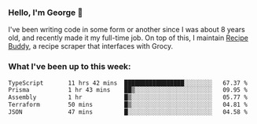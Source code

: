 ### Hello, I'm George 👋

I've been writing code in some form or another since I was about 8 years old, and recently made it my full-time job. On top of this, I maintain [Recipe Buddy](https://github.com/georgegebbett/recipe-buddy), a recipe scraper that interfaces with Grocy.  

<!--
**georgegebbett/georgegebbett** is a ✨ _special_ ✨ repository because its `README.md` (this file) appears on your GitHub profile.

Here are some ideas to get you started:

- 🔭 I’m currently working on ...
- 🌱 I’m currently learning ...
- 👯 I’m looking to collaborate on ...
- 🤔 I’m looking for help with ...
- 💬 Ask me about ...
- 📫 How to reach me: ...
- 😄 Pronouns: ...
- ⚡ Fun fact: ...
-->

### What I've been up to this week:
<!--START_SECTION:waka-->

```txt
TypeScript       11 hrs 42 mins  █████████████████░░░░░░░░   67.37 %
Prisma           1 hr 43 mins    ██▒░░░░░░░░░░░░░░░░░░░░░░   09.95 %
Assembly         1 hr            █▒░░░░░░░░░░░░░░░░░░░░░░░   05.77 %
Terraform        50 mins         █▒░░░░░░░░░░░░░░░░░░░░░░░   04.81 %
JSON             47 mins         █░░░░░░░░░░░░░░░░░░░░░░░░   04.58 %
```

<!--END_SECTION:waka-->
